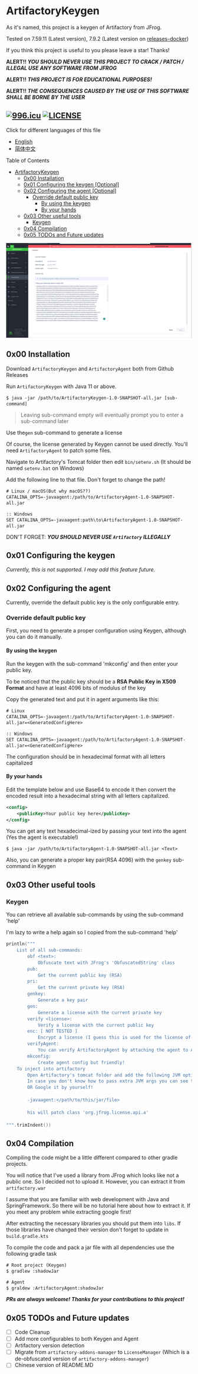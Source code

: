 # ArtifactoryKeygen

As it's named, this project is a keygen of Artifactory from JFrog. 

Tested on 7.59.11 (Latest version), 7.9.2 (Latest version on [releases-docker](https://releases-docker.jfrog.io/))

If you think this project is useful to you please leave a star! Thanks!

**ALERT!! _YOU SHOULD NEVER USE THIS PROJECT TO CRACK / PATCH / ILLEGAL USE ANY SOFTWARE FROM JFROG_**

**ALERT!! _THIS PROJECT IS FOR EDUCATIONAL PURPOSES!_**

**ALERT!! _THE CONSEQUENCES CAUSED BY THE USE OF THIS SOFTWARE SHALL BE BORNE BY THE USER_**

[![996.icu](https://img.shields.io/badge/link-996.icu-red.svg)](https://996.icu)
[![LICENSE](https://img.shields.io/badge/license-Anti%20996-blue.svg)](https://github.com/996icu/996.ICU/blob/master/LICENSE)
---

Click for different languages of this file
- [English](README.MD)
- [简体中文](README_CN.MD)

Table of Contents
- [ArtifactoryKeygen](#artifactorykeygen)
    * [0x00 Installation](#0x00-installation)
    * [0x01 Configuring the keygen [Optional]](#0x01-configuring-the-keygen--optional-)
    * [0x02 Configuring the agent [Optional]](#0x02-configuring-the-agent--optional-)
        + [Override default public key](#override-default-public-key)
            - [By using the keygen](#by-using-the-keygen)
            - [By your hands](#by-your-hands)
    * [0x03 Other useful tools](#0x03-other-useful-tools)
        + [Keygen](#keygen)
    * [0x04 Compilation](#0x04-compilation)
    * [0x05 TODOs and Future updates](#0x05-todos-and-future-updates)

![](imgs/Success.png)

## 0x00 Installation

Download `ArtifactoryKeygen` and `ArtifactoryAgent` both from Github Releases

Run `ArtifactoryKeygen` with Java 11 or above.

```shell
$ java -jar /path/to/ArtifactoryKeygen-1.0-SNAPSHOT-all.jar [sub-command]
```

> Leaving sub-command empty will eventually prompt you to enter a sub-command later

Use the`gen` sub-command to generate a license

Of course, the license generated by Keygen cannot be used directly.
You'll need `ArtifactoryAgent` to patch some files.

Navigate to Artifactory's Tomcat folder then edit `bin/setenv.sh` (It should be named `setenv.bat` on Windows)

Add the following line to that file. Don't forget to change the path!
```shell
# Linux / macOS(But why macOS??)
CATALINA_OPTS=-javaagent:/path/to/ArtifactoryAgent-1.0-SNAPSHOT-all.jar
```

```batch
:: Windows
SET CATALINA_OPTS=-javaagent:path\to\ArtifactoryAgent-1.0-SNAPSHOT-all.jar
```

DON'T FORGET: **_YOU SHOULD NEVER USE `Artifactory` ILLEGALLY_**

## 0x01 Configuring the keygen

*Currently, this is not supported. I may add this feature future.*

## 0x02 Configuring the agent

Currently, override the default public key is the only configurable entry.

### Override default public key

First, you need to generate a proper configuration using Keygen, although you can do it manually.

#### By using the keygen

Run the keygen with the sub-command 'mkconfig' and then enter your public key.

To be noticed that the public key should be a **RSA Public Key in X509 Format**
and have at least 4096 bits of modulus of the key

Copy the generated text and put it in agent arguments like this:
```shell
# Linux
CATALINA_OPTS=-javaagent:/path/to/ArtifactoryAgent-1.0-SNAPSHOT-all.jar=<GeneratedConfigHere>
```

```batch
:: Windows
SET CATALINA_OPTS=-javaagent:/path/to/ArtifactoryAgent-1.0-SNAPSHOT-all.jar=<GeneratedConfigHere>
```

The configuration should be in hexadecimal format with all letters capitalized

#### By your hands

Edit the template below and use Base64 to encode it then convert the encoded result into a hexadecimal string with all letters capitalized.

```XML
<config>
    <publicKey>Your public key here</publicKey>
</config>
```

You can get any text hexadecimal-ized by passing your text into the agent (Yes the agent is executable!)


```
$ java -jar /path/to/ArtifactoryAgent-1.0-SNAPSHOT-all.jar <Text>
```

Also, you can generate a proper key pair(RSA 4096) with the `genkey` sub-command in Keygen

## 0x03 Other useful tools

### Keygen

You can retrieve all available sub-commands by using the sub-command 'help'

I'm lazy to write a help again so I copied from the sub-command 'help'

```kotlin
println("""
    List of all sub-commands:
        obf <text>:
            Obfuscate text with JFrog's 'ObfuscatedString' class
        pub:
            Get the current public key (RSA)
        pri:
            Get the current private key (RSA)
        genkey:
            Generate a key pair
        gen:
            Generate a license with the current private key
        verify <license>:
            Verify a license with the current public key
        enc: [ NOT TESTED ]
            Encrypt a license (I guess this is used for the license of the old version)
        verifyAgent:
            You can verify ArtifactoryAgent by attaching the agent to ArtifactoryKeygen
        mkconfig:
            Create agent config but friendly!
    To inject into artifactory
        Open Artifactory's tomcat folder and add the following JVM options to tomcat.
        In case you don't know how to pass extra JVM args you can see the README of this project
        OR Google it by yourself!
        
        -javaagent:</path/to/this/jar/file>
        
        his will patch class 'org.jfrog.license.api.a'
                    
""".trimIndent())
```

## 0x04 Compilation

Compiling the code might be a little different compared to other gradle projects.

You will notice that I've used a library from JFrog which looks like not a public one.
So I decided not to upload it. However, you can extract it from `artifactory.war`

I assume that you are familiar with web development with Java and SpringFramework.
So there will be no tutorial here about how to extract it.
If you meet any problem while extracting google first!

After extracting the necessary libraries you should put them into `libs`.
If those libraries have changed their version don't forget to update in `build.gradle.kts`

To compile the code and pack a jar file with all dependencies use the following gradle task

```shell
# Root project (Keygen)
$ gradlew :shadowJar
```

```shell
# Agent
$ graldew :ArtifactoryAgent:shadowJar
```

**_PRs are always welcome! Thanks for your contributions to this project!_**

## 0x05 TODOs and Future updates

- [ ] Code Cleanup
- [ ] Add more configurables to both Keygen and Agent
- [ ] Artifactory version detection
- [ ] Migrate from `artifactory-addons-manager` to `LicenseManager` (Which is a de-obfuscated version of `artifactory-addons-manager`)
- [ ] Chinese version of README.MD
